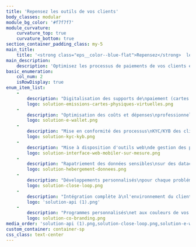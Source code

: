```yaml
---
title: 'Repensez les outils de vos clients'
body_classes: modular
module_bg_color: '#f7f7f7'
module_curvature:
    curvature_top: true
    curvature_bottom: true
section_container_padding_class: my-5
main_title:
    title: '<strong class="eps__color--blue-flat">Repensez</strong>  les outils de vos clients'
main_description:
    description: 'Optimisez les processus de paiements de vos clients en mettant en place des outils financiers rentables et innovants'
basic_enumeration:
    col_num: 2
    isRowDisplay: true
enum_item_list:
    -
        description: "Digitalisation des supports de\npaiement (cartes virtuelles, e-wallets...)"
        logo: solution-emissions-cartes-physiques-virtuelles.png
    -
        description: "Optimisation des coûts et dépenses\nprofessionnelles (facturation à l'usage)"
        logo: solution-e-wallet.png
    -
        description: "Mise en conformité des processus\nKYC/KYB des clients et partenaires"
        logo: solution-kyc-kyb.png
    -
        description: "Mise à disposition d'outils web\nde gestion des paiements"
        logo: solution-interface-web-mobiler-sur-mesure.png
    -
        description: "Rapatriement des données sensibles\nsur des datacenters en France"
        logo: solution-hebergement-donnees.png
    -
        description: "Développements personnalisés\npour chaque problématique client"
        logo: solution-close-loop.png
    -
        description: "Intégration complète à\nl'environnement du client (API)"
        logo: 'solution-api (1).png'
    -
        description: "Programmes personnalisés\net aux couleurs de vos clients"
        logo: solution-co-branding.png
media_order: 'solution-api (1).png,solution-close-loop.png,solution-e-wallet.png,solution-hebergement-donnees.png,solution-interface-web-mobiler-sur-mesure.png,solution-kyc-kyb.png,solution-co-branding.png,solution-emissions-cartes-physiques-virtuelles.png'
custom_container: container-sp
css_class: text-center
---
```


